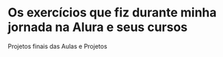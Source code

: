 <h1>Os exercícios que fiz durante minha jornada na Alura e seus cursos</h1> 

<p>Projetos finais das Aulas e Projetos</p>
